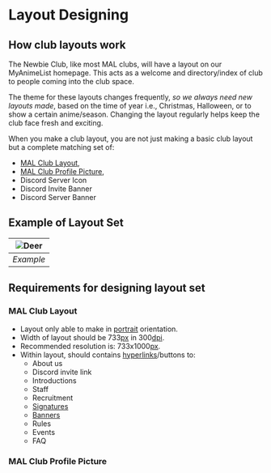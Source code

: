 # Layout Designing

## How club layouts work

The Newbie Club, like most MAL clubs, will have a layout on our MyAnimeList homepage. This acts as a
welcome and directory/index of club to people coming into the club space.

The theme for these layouts changes frequently, *so we always need new layouts made*, based on the
time of year i.e., Christmas, Halloween, or to show a certain anime/season. Changing the layout
regularly helps keep the club face fresh and exciting.

When you make a club layout, you are not just making a basic club layout but a complete
matching set of:

* [MAL Club Layout](#mal-club-layout),
* [MAL Club Profile Picture](#mal-club-profile-picture),
* Discord Server Icon
* Discord Invite Banner
* Discord Server Banner

## Example of Layout Set

| ![Deer](https://live.staticflickr.com/3503/3968233929_e9da2ba49a_o_d.jpg) |
| :-----------------------------------------------------------------------: |
|                                 *Example*                                 |

## Requirements for designing layout set

### MAL Club Layout

* Layout only able to make in [portrait](/glosarium.md#portrait) orientation.
* Width of layout should be 733[px](/glosarium.md#pixel) in 300[dpi](/glosarium.md#dots-per-inch-dpi).
* Recommended resolution is: 733x1000[px](/glosarium.md#pixel).
* Within layout, should contains [hyperlinks](/glosarium.md#hyperlink)/buttons to:
  * About us
  * Discord invite link
  * Introductions
  * Staff
  * Recruitment
  * [Signatures](/gfx/signatures.md)
  * [Banners](/gfx/banners.md)
  * Rules
  * Events
  * FAQ

### MAL Club Profile Picture